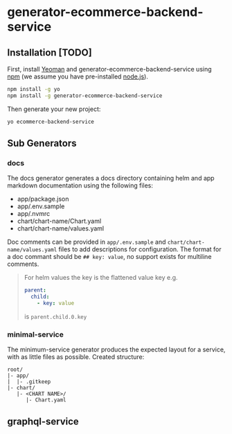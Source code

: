 # generator-ecommerce-backend-service

## Installation [TODO]

First, install [Yeoman](http://yeoman.io) and generator-ecommerce-backend-service using [npm](https://www.npmjs.com/) (we assume you have pre-installed [node.js](https://nodejs.org/)).

```bash
npm install -g yo
npm install -g generator-ecommerce-backend-service
```

Then generate your new project:

```bash
yo ecommerce-backend-service
```

## Sub Generators

### docs

The docs generator generates a docs directory containing helm and app markdown documentation using the following files:
- app/package.json
- app/.env.sample
- app/.nvmrc
- chart/chart-name/Chart.yaml
- chart/chart-name/values.yaml

Doc comments can be provided in `app/.env.sample` and `chart/chart-name/values.yaml` files to add descriptions for configuration.
The format for a doc commant should be `## key: value`, no support exists for multiline comments.

> For helm values the key is the flattened value key
> e.g.
> ```yaml
> parent:
>   child:
>     - key: value
> ```
> is `parent.child.0.key`

### minimal-service

The minimum-service generator produces the expected layout for a service, with as little files as possible.
Created structure:
```
root/
|- app/
|  |- .gitkeep
|- chart/
   |- <CHART NAME>/
      |- Chart.yaml
```

## graphql-service